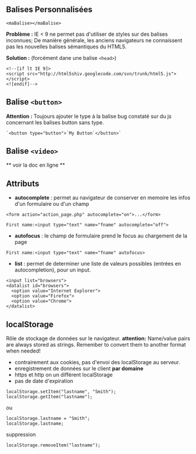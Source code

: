 
Balises Personnalisées
--------------------
```
<maBalise></maBalise>
```

**Problème :** IE < 9 ne permet pas d'utiliser de styles sur des balises inconnues; De manière générale, les anciens navigateurs ne connaissent pas les nouvelles balises sémantiques du HTML5.

**Solution :** (forcément dane une balise `<head>`)

    <!--[if lt IE 9]>
    <script src="http://html5shiv.googlecode.com/svn/trunk/html5.js"></script>
    <![endif]-->

Balise `<button>`
---------------
**Attention :** Toujours ajouter le type à la balise bug constaté sur du js concernant les balises button sans type.
    
    `<button type="button">`My Button`</button>`

Balise `<video>`
----------------
** voir la doc en ligne **

Attributs
---------
* **autocomplete** : permet au navigateur de conserver en memoire les infos d'un formulaire ou d'un champ
```
<form action="action_page.php" autocomplete="on">...</form>
```
```
First name:<input type="text" name="fname" autocomplete="off">
```
* **autofocus** : le champ de formulaire prend le focus au chargement de la page
```
First name:<input type="text" name="fname" autofocus>
```
* **list** : permet de determiner une liste de valeurs possibles (entrées en autocompletion), pour un input.
```
<input list="browsers">
<datalist id="browsers">
  <option value="Internet Explorer">
  <option value="Firefox">
  <option value="Chrome">
</datalist>
```
localStorage
------------
Rôle de stockage de données sur le navigateur.
**attention:** Name/value pairs are always stored as strings. Remember to convert them to another format when needed!

* contrairement aux cookies, pas d'envoi des localStorage au serveur.
* enregistrement de données sur le client **par domaine**
* https et http on un différent localStorage
* pas de date d'expiration
```
localStorage.setItem("lastname", "Smith");
localStorage.getItem("lastname");
```
ou
```
localStorage.lastname = "Smith";
localStorage.lastname;
```
suppression
```
localStorage.removeItem("lastname");
```
